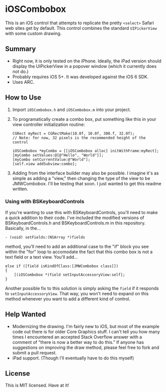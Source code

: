 iOSCombobox
===========

This is an iOS control that attempts to replicate the pretty `<select>` Safari web sites get by default.  This control combines the standard `UIPickerView` with some custom drawing.

## Summary
* Right now, it is only tested on the iPhone.  Ideally, the iPad version should display the UIPickerView in a popover window (which it currently does not do.)
* Probably requires iOS 5+.  It was developed against the iOS 6 SDK.
* Uses ARC.

## How to Use
1. Import `iOSCombobox.h` and `iOSCombobox.m` into your project.
2. To programatically create a combo box, put something like this in your view controller initialization routine:

	```
	CGRect myRect = CGRectMake(10.0f, 10.0f, 300.f, 32.0f);
	// Note: for now, 32 pixels is the recommended height of the control
	
	iOSCombobox *myCombo = [[iOSCombobox alloc] initWithFrame:myRect];
	[myCombo setValues:@[@"Hello", "World"]];
	[myCombo setCurrentValue:@"World"];
	[self.view addSubview:combo];
	```
3. Adding from the interface builder may also be possible.  I imagine it's as simple as adding a "view," then changing the type of the view to be JMWCombobox.  I'll be testing that soon.  I just wanted to get this readme written.

### Using with BSKeyboardControls
If you're wanting to use this with BSKeyboardControls, you'll need to make a quick addition to their code.  I've included the modified versions of BSKeyboardControls.h and BSKeyboardControls.m in this repository.  Basically, in the…

```
- (void) setFields:(NSArray *)fields
```
method, you'll need to add an additional case to the "if" block you see within the "for" loop to accomodate the fact that this combo box is not a text field or a text view.  You'll add…

```
else if ([field isKindOfClass:[JMWCombobox class]])
{
	[(iOSCombobox *)field setInputAccessoryView:self];
}
```

Another possible fix to this solution is simply asking the `field` if it responds to `setInputAccessoryView`.  That way, you won't need to expand on this method whenever you want to add a different kind of control.

## Help Wanted
* Modernizing the drawing.  I'm fairly new to iOS, but most of the example code out there is for older Core Graphics stuff.  I can't tell you how many times I encountered an accepted Stack Overflow answer with a comment of "there is now a better way to do this."  If anyone has suggestions on improving the draw method, please feel free to fork and submit a pull request.
* iPad support.  (Though I'll eventually have to do this myself)

## License
This is MIT licensed.  Have at it!